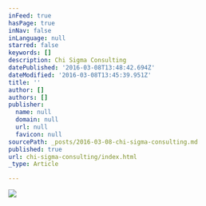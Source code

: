 ```yaml
---
inFeed: true
hasPage: true
inNav: false
inLanguage: null
starred: false
keywords: []
description: Chi Sigma Consulting
datePublished: '2016-03-08T13:48:42.694Z'
dateModified: '2016-03-08T13:45:39.951Z'
title: ''
author: []
authors: []
publisher:
  name: null
  domain: null
  url: null
  favicon: null
sourcePath: _posts/2016-03-08-chi-sigma-consulting.md
published: true
url: chi-sigma-consulting/index.html
_type: Article

---
```

![](https://the-grid-user-content.s3-us-west-2.amazonaws.com/c06492c0-8d50-4b10-b0de-e85473cdc3ad.png)